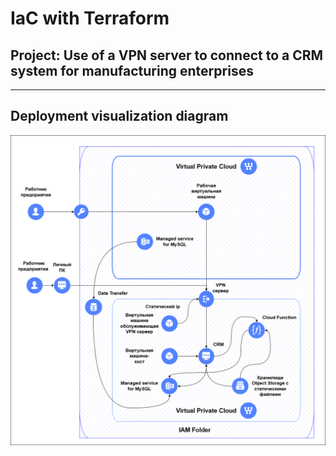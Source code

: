 # IaC with Terraform 
## Project: Use of a VPN server to connect to a CRM system for manufacturing enterprises
---
## Deployment visualization diagram
![YC_Deployment.drawio](https://github.com/Artemonkey/yanguard/blob/main/YC_Deployment.drawio.png)
